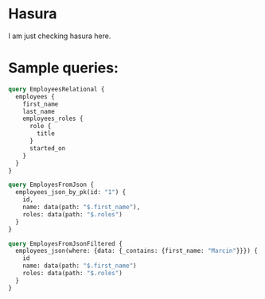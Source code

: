 # Hasura
I am just checking hasura here.

# Sample queries:
```graphql
query EmployeesRelational {
  employees {
    first_name
    last_name
    employees_roles {
      role {
        title
      }
      started_on
    }
  }
}

```
```graphql
query EmployesFromJson {
  employees_json_by_pk(id: "1") {
    id,
    name: data(path: "$.first_name"),
    roles: data(path: "$.roles")
  }
}
```
```graphql
query EmployesFromJsonFiltered {
  employees_json(where: {data: {_contains: {first_name: "Marcin"}}}) {
    id
    name: data(path: "$.first_name")
    roles: data(path: "$.roles")
  }
}
```
